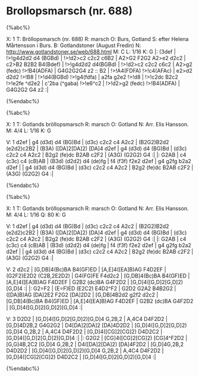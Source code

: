 # Brollopsmarsch (nr. 688)

{%abc%}

X: 1
T: Bröllopsmarsch (nr. 688)
R: marsch
O: Burs, Gotland
S: efter Helena Mårtensson i Burs. 
B: Gotlandstoner (August Fredin)
N: http://www.gotlandstoner.se/web/688.html 
M: C
L: 1/16
K: G
|: (3def | !>!g4d2d2 d4 (BGBd) | !>!d2>c2 c2c2 c6B2 | A2>G2 F2G2 A2>e2 d2c2 | 
c2>B2 B2B2 B4(Bdef) | !>!g4d2d2 d4(BGBd) | !>!d2>c2 c2c2 c6c2 | 
A2>g2 (fedc) !>!B4(ADFA) | G4G2G2G4 z2 :: B2 | !>!A4(FDFA) !>!c4(AFAc) | 
e2>d2 d2d2 !>!B8 | !>!d4(BGBd) !>!g4(fdfa) | a2fa g2e2 !>!d8 | !>!c2dc B2c2 !>!e2fe ^d2e2 | 
c'2ba (^gaba) !>!e6^c2 | !>!d2>g2 (fedc) !>!B4(ADFA) | G4G2G2 G4 z2 :| 

{%endabc%}

{%abc%}

X: 1
T: Gotlands bröllopsmarsch
R: marsch
O: Gotland
N: Arr. Elis Hansson. 
M: 4/4
L: 1/16
K: G

V: 1 
d2ef | g4 (d3d) d4 (BG)Bd | (d3c) c2c2 c4 A2c2 | (B2G2)B2d2 (e2d2)c2B2 | (B3A) ([DA]2[DA]2) [DA]4 d2ef | 
g4 (d3d) d4 (BG)Bd | (d3c) c2c2 c4 A2c2 | B2g2 (fe)dc B2AB c2F2 | (A3G) (G2G2) G4 :| 
|: G2AB | c4 (c3c) c4 (cB)AB | (B3d) (d2d2) d4 (de)fg | f4 (f3f) f2e2 d2ef | g4 g2fg b2a2 d2ef | 
| g4 (d3d) d4 (BG)Bd | (d3c) c2c2 c4 A2c2 | B2g2 (fe)dc B2AB c2F2 | (A3G) (G2G2) G4 :| 

{%endabc%}

{%abc%}

X: 1
T: Gotlands bröllopsmarsch
R: marsch
O: Gotland
N: Arr. Elis Hansson. 
M: 4/4
L: 1/16
Q: 80
K: G

V: 1 
d2ef | g4 (d3d) d4 (BG)Bd | (d3c) c2c2 c4 A2c2 | (B2G2)B2d2 (e2d2)c2B2 | (B3A) ([DA]2[DA]2) [DA]4 d2ef | 
g4 (d3d) d4 (BG)Bd | (d3c) c2c2 c4 A2c2 | B2g2 (fe)dc B2AB c2F2 | (A3G) (G2G2) G4 :| 
|: G2AB | c4 (c3c) c4 (cB)AB | (B3d) (d2d2) d4 (de)fg | f4 (f3f) f2e2 d2ef | g4 g2fg b2a2 d2ef | 
| g4 (d3d) d4 (BG)Bd | (d3c) c2c2 c4 A2c2 | B2g2 (fe)dc B2AB c2F2 | (A3G) (G2G2) G4 :| 

V: 2
d2c2 | [G,DB]4(Bc)BA B4(GF)ED | [A,E]4([EA]B)AG F4D2EF | (G2F2)E2D2 (C2B,2E2D2) | G4(FG)FE F4d2c2 | 
[G,DB]4(Bc)BA B4(GF)ED | [A,E]4([EA]B)AG F4D2EF | G2B2 (dc)BA G4F2D2 | [G,D]4([G,D]2[G,D]2)[G,D]4 :| 
|: G2=F2 | (E=F)ED (E2C2) E4D2^F2 | G2D2 G2A2 B4B2G2 | ([DA]B)AG [DA]2E2 F2G2 [DA]2D2 | [G,DB]4B2d2 g2f2 d2c2 | 
[G,DB]4(Bc)BA B4(GF)ED | [A,E]4([EA]B)AG F4D2EF | G2B2 (dc)BA G4F2D2 | [G,D]4([G,D]2[G,D]2)[G,D]4 :| 

V: 3
D2D2 | [G,D]4([G,D]2[G,D]2)[G,D]4 G,2B,2 | A,4C4 D4F2D2 | [G,D]4D2B,2 G4G2G2 | D4[DA]2[DA]2 [DA]4D2D2 | 
[G,D]4([G,D]2[G,D]2)[G,D]4 G,2B,2 | A,4C4 D4F2D2 | [G,D]4([CG]2[CG]2) D4D2C2 | [G,D]4([G,D]2[G,D]2)[G,D]4 :| 
|: G2G2 | [CG]4([CG]2[CG]2) [CG]4^F2D2 | [G,G]4B,2C2 [G,D]4 G,2B,2 | D4([DA]2[DA]2) [DA]4F2D2 | [G,D]4G,2B,2 D4D2D2 | 
[G,D]4([G,D]2[G,D]2)[G,D]4 G,2B,2 | A,4C4 D4F2D2 | [G,D]4([CG]2[CG]2) D4D2C2 | [G,D]4([G,D]2[G,D]2)[G,D]4 :| 

{%endabc%}
